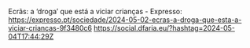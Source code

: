 Ecrãs: a ‘droga’ que está a viciar crianças - Expresso: https://expresso.pt/sociedade/2024-05-02-ecras-a-droga-que-esta-a-viciar-criancas-9f3480c6 https://social.dfaria.eu/?hashtag=2024-05-04T17:44:29Z